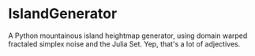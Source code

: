 # IslandGenerator
A Python mountainous island heightmap generator, using domain warped fractaled simplex noise and the Julia Set. Yep, that's a lot of adjectives.
